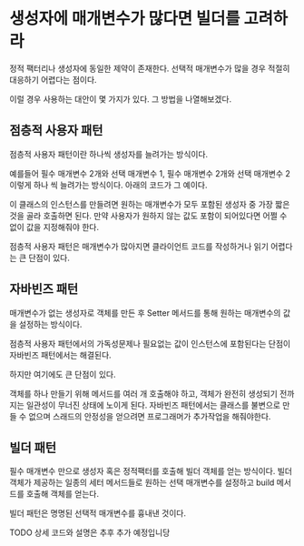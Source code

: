 
# 생성자에 매개변수가 많다면 빌더를 고려하라

정적 팩터리나 생성자에 동일한 제약이 존재한다. 선택적 매개변수가 많을 경우 적절히 대응하기 어렵다는 점이다.

이럴 경우 사용하는 대안이 몇 가지가 있다. 그 방법을 나열해보겠다.

## 점층적 사용자 패턴

점층적 사용자 패턴이란 하나씩 생성자를 늘려가는 방식이다.

예를들어 필수 매개변수 2개와 선택 매개변수 1, 필수 매개변수 2개와 선택 매개변수 2 이렇게 하나 씩 늘려가는 방식이다.
아래의 코드가 그 예이다.

이 클래스의 인스턴스를 만들려면 원하는 매개변수가 모두 포함된 생성자 중 가장 짧은 것을 골라 호출하면 된다.
만약 사용자가 원하지 않는 값도 포함이 되어있다면 어쩔 수 없이 값을 지정해줘야 한다.

점층적 사용자 패턴은 매개변수가 많아지면 클라이언트 코드를 작성하거나 읽기 어렵다는 큰 단점이 있다.

## 자바빈즈 패턴
   매개변수가 없는 생성자로 객체를 만든 후 Setter 메서드를 통해 원하는 매개변수의 값을 설정하는 방식이다.

점층적 사용자 패턴에서의 가독성문제나 필요없는 값이 인스턴스에 포함된다는 단점이 자바빈즈 패턴에서는 해결된다.

하지만 여기에도 큰 단점이 있다.

객체를 하나 만들기 위해 메서드를 여러 개 호출해야 하고, 객체가 완전히 생성되기 전까지는 일관성이 무너진 상태에 노이게 된다.
자바빈즈 패턴에서는 클래스를 불변으로 만들 수 없으며 스래드의 안정성을 얻으려면 프로그래머가 추가작업을 해줘야한다.

## 빌더 패턴
   필수 매개변수 만으로 생성자 혹은 정적팩터를 호출해 빌더 객체를 얻는 방식이다.
   빌더 객체가 제공하는 일종의 세터 메서드들로 원하는 선택 매개변수를 설정하고 build 메서드를 호출해 객체를 얻는다.

빌더 패턴은 명명된 선택적 매개변수를 흉내낸 것이다.

TODO 상세 코드와 설명은 추후 추가 예정입니당

